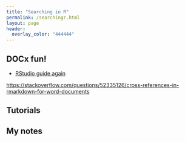 ```yaml
---
title: "Searching in R"
permalink: /searchingr.html
layout: page 
header:
  overlay_color: "444444"
---
```


## DOCx fun!

- [RStudio guide again](https://rmarkdown.rstudio.com/articles_docx.html)

https://stackoverflow.com/questions/52335126/cross-references-in-rmarkdown-for-word-documents

## Tutorials

## My notes